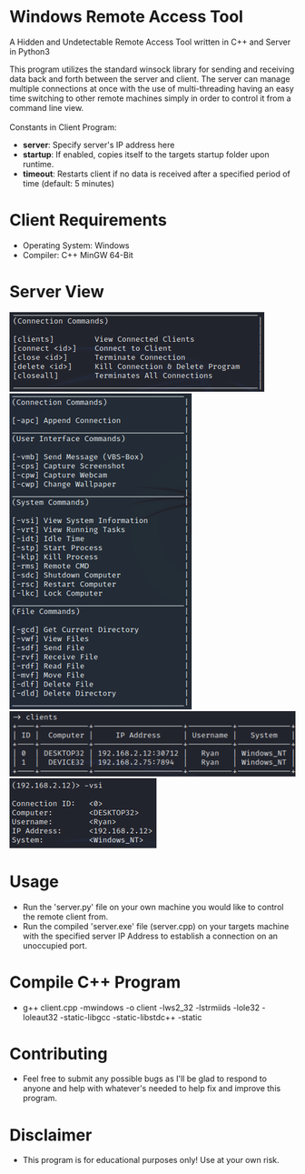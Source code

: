# Windows Remote Access Tool
A Hidden and Undetectable Remote Access Tool written in C++ and Server in Python3

This program utilizes the standard winsock library for sending and receiving data back and forth between the server and client. The server can manage multiple connections at once with the use of multi-threading having an easy time switching to other remote machines simply in order to control it from a command line view.
<br/><br/>
Constants in Client Program:
- <b>server</b>: Specify server's IP address here
- <b>startup</b>: If enabled, copies itself to the targets startup folder upon runtime.
- <b>timeout</b>: Restarts client if no data is received after a specified period of time (default: 5 minutes)

# Client Requirements
-  Operating System: Windows
-  Compiler: C++ MinGW 64-Bit

# Server View
![](images/connection_commands.png)<br/>
![](images/commands.png)<br/>
![](images/clients.png)<br/>
![](images/console.png)

# Usage
- Run the 'server.py' file on your own machine you would like to control the remote client from.
- Run the compiled 'server.exe' file (server.cpp) on your targets machine with the specified server IP Address to establish a connection on an unoccupied port.

# Compile C++ Program
- g++ client.cpp -mwindows -o client -lws2_32 -lstrmiids -lole32 -loleaut32 -static-libgcc -static-libstdc++ -static

# Contributing
- Feel free to submit any possible bugs as I'll be glad to respond to anyone and help with whatever's needed to help fix and improve this program.

# Disclaimer
- This program is for educational purposes only! Use at your own risk.
